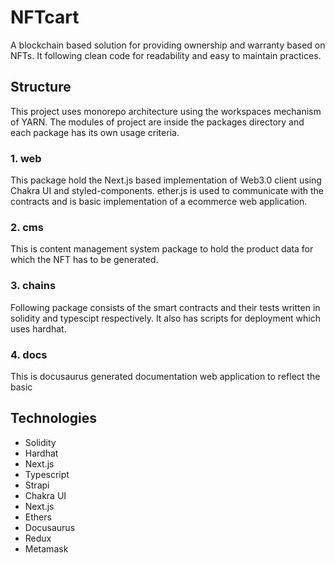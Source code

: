 # NFTcart
A blockchain based solution for providing ownership and warranty based on NFTs. It following clean code for readability and easy to maintain practices.

## Structure
This project uses monorepo architecture using the workspaces mechanism of YARN. The modules of project are inside the packages directory and each package has its own usage criteria.

### 1. web
This package hold the Next.js based implementation of Web3.0 client using Chakra UI and styled-components. ether.js is used to communicate with the contracts and is basic implementation of a ecommerce web application.

### 2. cms
This is content management system package to hold the product data for which the NFT has to be generated.

### 3. chains
Following package consists of the smart contracts and their tests written in solidity and typescipt respectively. It also has scripts for deployment which uses hardhat.

### 4. docs
This is docusaurus generated documentation web application to reflect the basic

## Technologies
- Solidity
- Hardhat
- Next.js
- Typescript
- Strapi
- Chakra UI
- Next.js
- Ethers
- Docusaurus
- Redux
- Metamask